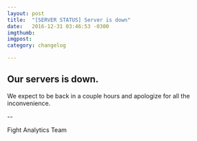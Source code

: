```yaml
---
layout: post
title:  "[SERVER STATUS] Server is down"
date:   2016-12-31 03:46:53 -0300
imgthumb: 
imgpost: 
category: changelog

---
```



<h2>Our servers is down.</h2>

<p>We expect to be back in a couple hours and apologize for all the inconvenience.</p>


-- 

Fight Analytics Team